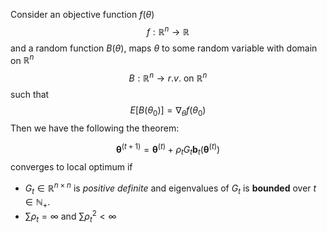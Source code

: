 Consider an objective function $f(\theta)$
$$
f: \mathbb R^n \to \mathbb R
$$
and a random function $B(\theta)$, maps $\theta$ to some random variable with domain on $\mathbb R^n$
$$
B: \mathbb R^n \to r.v. \text{ on } \mathbb R^n
$$
such that 
$$
  E\big[ B(\theta_0) \big] = \nabla_\theta f(\theta_0)
$$
Then we have the following the theorem:

$$
\boldsymbol \theta^{(t+1)} = \boldsymbol\theta^{(t)} + \rho_t G_t\boldsymbol b_t(\boldsymbol \theta^{(t)})
$$
converges to local optimum if 

- $G_t\in \mathbb R^{n\times n}$ is _positive definite_ and eigenvalues of  $G_t$ is **bounded** over $t \in \mathbb N_+$. 
- $\sum \rho_t = \infty$  and $\sum \rho_t^2 < \infty$ 


